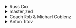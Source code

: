 <details>
<summary>
Russ Cox
</summary>

The main problem here is that we need some way to generate palindromes. Since there are only about 10,000 palindromes less than 100,000,000, we can just test each one to see if it is prime and in the range.

To generate a palindrome, we start with the first half and reverse it. The trick is that we can repeat the middle character or not repeat the middle character. I call a palindrome with a repeated middle character "even" (because it is of even length) and one without "odd". So from the string "123", we can generate the even palindrome "123321" or the odd palindrome "12321".

We can generate all palindromes by doing the following:

* length 1: generate odd palindromes using 1..9
* length 2: generate even palindromes using 1..9
* length 3: generate odd palindromes using 10..99
* length 4: generate even palindromes using 10..99
* ...

The "generate" function does exactly this, using "genoddeven" to first generate the odd palindromes for a range and then the even ones.

The "gen" function generates an even or odd palindrome for a number by converting it to a string, making a palindrome, and converting the resulting string back to a number. Then it tests to see if the number is in the range and prime. If so, it is printed.

We could speed this up in a number of ways: use a faster primality test, don't generate palindromes past "b", etc. But this is already plenty fast, and doing such things makes the program more complex and might introduce bugs.

```cpp
#include <stdio.h>
#include <string.h>
#include <assert.h>
#include <stdlib.h>

FILE *fout;
long a, b;

int
isprime(long n)
{
    long i;

    if(n == 2)
	return 1;

    if(n%2 == 0)
	return 0;

    for(i=3; i*i <= n; i+=2)
	if(n%i == 0)
	    return 0;

    return 1;
}

void
gen(int i, int isodd)
{
    char buf[30];
    char *p, *q;
    long n;

    sprintf(buf, "%d", i);

    p = buf+strlen(buf);
    q = p - isodd;

    while(q > buf)
	*p++ = *--q;
    *p = '\0';

    n = atol(buf);
    if(a <= n && n <= b && isprime(n))
	fprintf(fout, "%ld\n", n);
}

void
genoddeven(int lo, int hi)
{
    int i;

    for(i=lo; i<=hi; i++)
        gen(i, 1);

    for(i=lo; i<=hi; i++)
        gen(i, 0);
}

void
generate(void)
{
    genoddeven(1, 9);
    genoddeven(10, 99);
    genoddeven(100, 999);
    genoddeven(1000, 9999);
}

void
main(void)
{
    FILE *fin;

    fin = fopen("pprime.in", "r");
    fout = fopen("pprime.out", "w");
    assert(fin != NULL && fout != NULL);

    fscanf(fin, "%ld %ld", &a, &b);

    generate();
    exit (0);
}
```

</details>

<details>
<summary>
master_zed
</summary>

The problem can be simplified slightly by noticing that any even palindrome is divisible by 11. Therefore, 11 is the ONLY even prime palindrome. This eliminates the need to deal with 2 cases:

```cpp
#include <stdio.h>
#include <string.h>
#include <assert.h>
#include <stdlib.h>

FILE *fout;
long a, b;

int
isprime(long n)
{
    long i;

    if(n == 2)
        return 1;

    if(n%2 == 0)
        return 0;

    for(i=3; i*i <= n; i+=2)
        if(n%i == 0)
                return 0;

    return 1;
}

void
gen(int i)
{
    char buf[30];
    char *p, *q;
    long n;

    sprintf(buf, "%d", i);

    p = buf+strlen(buf);
    q = p - 1;

    while(q > buf)
            *p++ = *--q;
    *p = '\0';

    n = atol(buf);
    if(a <= n && n <= b && isprime(n))
        fprintf(fout, "%ld\n", n);
}

void
generate(void)
{
    int i;
    for (i = 1; i <= 9; i++)
      gen(i);

    if(a <= 11 && 11 <= b)
      fprintf(fout, "11\n");

    for (i = 10; i <= 9999; i++)
      gen(i);
}

void
main(void)
{
    FILE *fin;

    fin = fopen("pprime.in", "r");
    fout = fopen("pprime.out", "w");
    assert(fin != NULL && fout != NULL);

    fscanf(fin, "%ld %ld", &a, &b);

    generate();
    exit (0);
}
```

</details>

<details>
<summary>
Coach Rob & Michael Coblenz
</summary>

I guess I have a slightly different coding style than the previous two solutions. This is the same idea but coded a bit more tightly (thanks to Michael Coblenz for its kernel):

```cpp
#include <iostream.h>
#include <fstream.h>
#include <stdlib.h>

int primelist[100000];
int nprimes;

int isPrime(int num);
int reverse2(int i, int j);

int compare(const void *p, const void *q) { return *(int *)p-*(int *)q; }

void main (void) {
    ifstream infile("pprime.in");
    ofstream outfile("pprime.out"); 
    int i, j, begin, end, num;
    infile>>begin>>end;
    if (begin <= 11 && 11 <=end)
        primelist[nprimes++] = 11;
    for (j = 0; j <= 999; j++)
        for (i = 0; i <= 9; i++)  {
	    num = reverse2(j,i);
	    if (num >= begin && num <=end && isPrime(num)) 
  	        primelist[nprimes++] = num;
        }
    qsort(primelist, nprimes, sizeof(int), compare);
    for (i = 0; i < nprimes; i++)
	outfile << primelist[i] << "\n";
}

int
reverse2(int num, int middle) {
    int i, save=num, digit, combino = 1;
    for (i = 0; num; num /= 10) {
	digit = num % 10;
	i = 10 * i + digit;
	combino *= 10;
    }
    return i+10*combino*save+combino*middle;
}
	
int isPrime(int num) {
    int i;
    if (num <= 3) return 1;
    if (num%2 == 0 || num%3 ==0) return 0;
    for (i = 5; i*i <= num; i++)
	if (num %i ==0)
	    return 0;
    return 1;
}
```

</details>

<details>
<summary>
Anton Titov
</summary>

I guess you may find intresting my solution to Prime Palindromes as I use a function to generate palindromes, that is purely arythmetical it does not use strings, sprintf, reversion or other things. It uses recursion, but my guess is that it will outpreform all other functions listed.

Function void genPalind(int num, int add, int mulleft, int mulright)

expects 4 parameters, first is the number (N) of digits you want for your palindromes, second should be 0 for direct calls, third should be 10^(N-1) for direct calls and last one should be 1 for direct calls.

```cpp
#include <stdio.h>
#include <string.h>
#include <stdlib.h>
#include <math.h>

FILE *f;
int a, b;

int isPrime(int num);
void genPalind(int num, int add, int mulleft, int mulright);
void tryPalind(int num);

int main(){
  int i;
  char first;
  f=fopen("pprime.in", "r");
  fscanf(f, "%d%d", &a, &b);
  fclose(f);
  f=fopen("pprime.out", "w");
  if (a<=5)
    fprintf(f, "%i\n", 5);
  if (a<=7 && b>=7)
    fprintf(f, "%i\n", 7);
  if (a<=11 && b>=11)
    fprintf(f, "%i\n", 11);
  genPalind(3, 0, 100, 1);
  genPalind(5, 0, 10000, 1);
  genPalind(7, 0, 1000000, 1);
  fclose(f);
}

void tryPalind(int num){
  if (!(num&1))
    return;
  if (num<a || num>b)
    return;
  if (!(num%3) || !(num%5) || !(num%7))
    return;
  if (!isPrime(num))
    return;
  fprintf(f, "%d\n", num);
}

void genPalind(int num, int add, int mulleft, int mulright){
  int i, nmulleft, nmulright;
  if (num==2){
    for (i=0; i<10; i++)
      tryPalind(add+mulleft*i+mulright*i);
  }
  else if (num==1){
    for (i=0; i<10; i++)
      tryPalind(add+mulright*i);
  }
  else {
    nmulleft=mulleft/10;
    nmulright=mulright*10;
    num-=2;
    for (i=0; i<10; i++)
      genPalind(num, add+i*mulleft+i*mulright, nmulleft, nmulright);
  }
}

int isPrime(int num){
  int koren, i;
  koren=(int)sqrt(1.0*num);
  for (i=11; i<=koren; i+=2)
    if (!(num%i))
      return 0;
  return 1;
}
```

</details>

